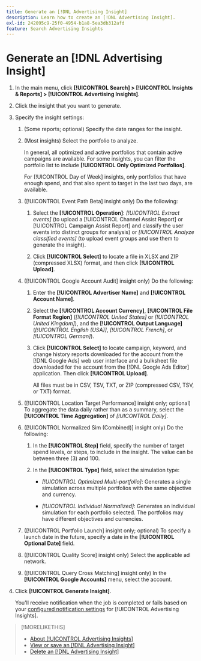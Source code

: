 ```yaml
---
title: Generate an [!DNL Advertising Insight]
description: Learn how to create an [!DNL Advertising Insight].
exl-id: 242095c9-25f0-4954-b1a8-5ea3db312afd
feature: Search Advertising Insights
---
```

# Generate an [!DNL Advertising Insight]

1. In the main menu, click **[!UICONTROL Search] > [!UICONTROL Insights & Reports] > [!UICONTROL Advertising Insights]**.

2. Click the insight that you want to generate.

3. Specify the insight settings:

   1. (Some reports; optional) Specify the date ranges for the insight.

   2. (Most insights) Select the portfolio to analyze.

      In general, all optimized and active portfolios that contain active campaigns are available. For some insights, you can filter the portfolio list to include **[!UICONTROL Only Optimized Portfolios]**.
      
      For [!UICONTROL Day of Week] insights, only portfolios that have enough spend, and that also spent to target in the last two days, are available.

   3. ([!UICONTROL Event Path Beta] insight only) Do the following:

      1. Select the **[!UICONTROL Operation]**: *[!UICONTROL Extract events]* (to upload a [!UICONTROL Channel Assist Report] or [!UICONTROL Campaign Assist Report] and classify the user events into distinct groups for analysis) or *[!UICONTROL Analyze classified events]* (to upload event groups and use them to generate the insight).

      1. Click **[!UICONTROL Select]** to locate a file in XLSX and ZIP (compressed XLSX) format, and then click **[!UICONTROL Upload]**.

   4. ([!UICONTROL Google Account Audit] insight only) Do the following:

      1. Enter the **[!UICONTROL Advertiser Name]** and **[!UICONTROL Account Name]**.
      
      1. Select the **[!UICONTROL Account Currency]**, **[!UICONTROL File Format Region]** (*[!UICONTROL United States]* or *[!UICONTROL United Kingdom]*), and the **[!UICONTROL Output Language]** (*[!UICONTROL English (USA)]*, *[!UICONTROL French]*, or *[!UICONTROL German]*).
      
      1. Click **[!UICONTROL Select]** to locate campaign, keyword, and change history reports downloaded for the account from the [!DNL Google Ads] web user interface and a bulksheet file downloaded for the account from the [!DNL Google Ads Editor] application. Then click **[!UICONTROL Upload]**.

         All files must be in CSV, TSV, TXT, or ZIP (compressed CSV, TSV, or TXT) format.

   5. ([!UICONTROL Location Target Performance] insight only; optional) To aggregate the data daily rather than as a summary, select the **[!UICONTROL Time Aggregation]** of *[!UICONTROL Daily]*.

   6. ([!UICONTROL Normalized Sim (Combined)] insight only) Do the following:

      1. In the **[!UICONTROL Step]** field, specify the number of target spend levels, or steps, to include in the insight. The value can be between three (3) and 100.

      1. In the **[!UICONTROL Type]** field, select the simulation type:

         * *[!UICONTROL Optimized Multi-portfolio]*: Generates a single simulation across multiple portfolios with the same objective and currency.

         * *[!UICONTROL Individual Normalized]*: Generates an individual simulation for each portfolio selected. The portfolios may have different objectives and currencies.

   7. ([!UICONTROL Portfolio Launch] insight only; optional) To specify a launch date in the future, specify a date in the **[!UICONTROL Optional Date]** field.

   8. ([!UICONTROL Quality Score] insight only) Select the applicable ad network.

   9. ([!UICONTROL Query Cross Matching] insight only) In the **[!UICONTROL Google Accounts]** menu, select the account.

4. Click **[!UICONTROL Generate Insight]**.

   You'll receive notification when the job is completed or fails based on your [configured notification settings](/help/search-social-commerce/notifications/notification-edit.md) for [!UICONTROL Advertising Insights].

>[!MORELIKETHIS]
>
>* [About [!UICONTROL Advertising Insights]](insight-about.md)
>* [View or save an [!DNL Advertising Insight]](insight-view-save.md)
>* [Delete an [!DNL Advertising Insight]](insight-delete.md)
